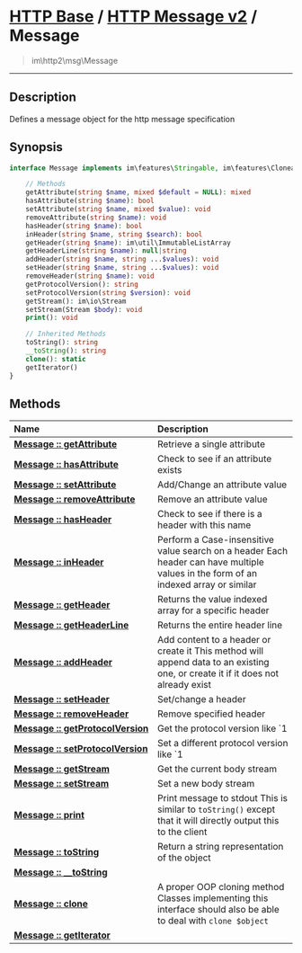 # [HTTP Base](http-base.md) / [HTTP Message v2](http2.md) / Message
 > im\http2\msg\Message
____

## Description
Defines a message object for the http message specification

## Synopsis
```php
interface Message implements im\features\Stringable, im\features\Cloneable, IteratorAggregate, Stringable, Traversable {

    // Methods
    getAttribute(string $name, mixed $default = NULL): mixed
    hasAttribute(string $name): bool
    setAttribute(string $name, mixed $value): void
    removeAttribute(string $name): void
    hasHeader(string $name): bool
    inHeader(string $name, string $search): bool
    getHeader(string $name): im\util\ImmutableListArray
    getHeaderLine(string $name): null|string
    addHeader(string $name, string ...$values): void
    setHeader(string $name, string ...$values): void
    removeHeader(string $name): void
    getProtocolVersion(): string
    setProtocolVersion(string $version): void
    getStream(): im\io\Stream
    setStream(Stream $body): void
    print(): void

    // Inherited Methods
    toString(): string
    __toString(): string
    clone(): static
    getIterator()
}
```

## Methods
| Name | Description |
| :--- | :---------- |
| [__Message&nbsp;::&nbsp;getAttribute__](http2-Message-getAttribute.md) | Retrieve a single attribute |
| [__Message&nbsp;::&nbsp;hasAttribute__](http2-Message-hasAttribute.md) | Check to see if an attribute exists |
| [__Message&nbsp;::&nbsp;setAttribute__](http2-Message-setAttribute.md) | Add/Change an attribute value |
| [__Message&nbsp;::&nbsp;removeAttribute__](http2-Message-removeAttribute.md) | Remove an attribute value |
| [__Message&nbsp;::&nbsp;hasHeader__](http2-Message-hasHeader.md) | Check to see if there is a header with this name |
| [__Message&nbsp;::&nbsp;inHeader__](http2-Message-inHeader.md) | Perform a Case-insensitive value search on a header  Each header can have multiple values in the form of an indexed array or similar |
| [__Message&nbsp;::&nbsp;getHeader__](http2-Message-getHeader.md) | Returns the value indexed array for a specific header |
| [__Message&nbsp;::&nbsp;getHeaderLine__](http2-Message-getHeaderLine.md) | Returns the entire header line |
| [__Message&nbsp;::&nbsp;addHeader__](http2-Message-addHeader.md) | Add content to a header or create it  This method will append data to an existing one, or create it if it does not already exist |
| [__Message&nbsp;::&nbsp;setHeader__](http2-Message-setHeader.md) | Set/change a header |
| [__Message&nbsp;::&nbsp;removeHeader__](http2-Message-removeHeader.md) | Remove specified header |
| [__Message&nbsp;::&nbsp;getProtocolVersion__](http2-Message-getProtocolVersion.md) | Get the protocol version like `1 |
| [__Message&nbsp;::&nbsp;setProtocolVersion__](http2-Message-setProtocolVersion.md) | Set a different protocol version like `1 |
| [__Message&nbsp;::&nbsp;getStream__](http2-Message-getStream.md) | Get the current body stream |
| [__Message&nbsp;::&nbsp;setStream__](http2-Message-setStream.md) | Set a new body stream |
| [__Message&nbsp;::&nbsp;print__](http2-Message-print.md) | Print message to stdout  This is similar to `toString()` except that it will directly output this to the client |
| [__Message&nbsp;::&nbsp;toString__](http2-Message-toString.md) | Return a string representation of the object |
| [__Message&nbsp;::&nbsp;\_\_toString__](http2-Message-__toString.md) |  |
| [__Message&nbsp;::&nbsp;clone__](http2-Message-clone.md) | A proper OOP cloning method  Classes implementing this interface should also be able to deal with `clone $object` |
| [__Message&nbsp;::&nbsp;getIterator__](http2-Message-getIterator.md) |  |
